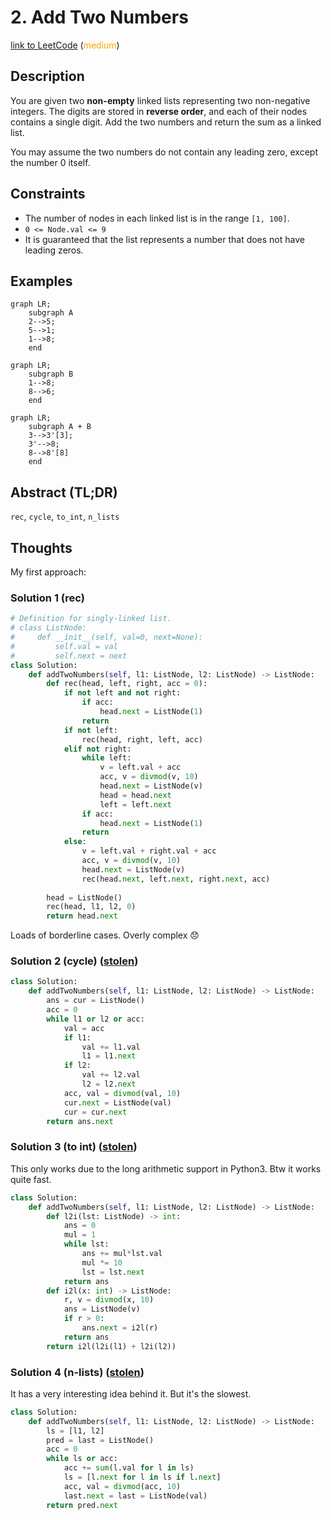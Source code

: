 # 2. Add Two Numbers

[link to LeetCode](https://leetcode.com/problems/add-two-numbers/ ) (<span style="color:orange">medium</span>)

## Description
You are given two **non-empty** linked lists representing two non-negative integers. The digits are stored in **reverse order**, and each of their nodes contains a single digit. Add the two numbers and return the sum as a linked list.

You may assume the two numbers do not contain any leading zero, except the number 0 itself.

## Constraints
-   The number of nodes in each linked list is in the range `[1, 100]`.
-   `0 <= Node.val <= 9`
-   It is guaranteed that the list represents a number that does not have leading zeros.


## Examples
```mermaid
graph LR;
	subgraph A
    2-->5;
    5-->1;
    1-->8;
	end
```
```mermaid
graph LR;
	subgraph B
    1-->8;
    8-->6;
	end
```
```mermaid
graph LR;
	subgraph A + B
    3-->3'[3];
    3'-->8;
	8-->8'[8]
	end
```
## Abstract (TL;DR)
`rec`, `cycle`, `to_int`, `n_lists`

## Thoughts
My first approach:
### Solution 1 (rec)
```python
# Definition for singly-linked list.
# class ListNode:
#     def __init__(self, val=0, next=None):
#         self.val = val
#         self.next = next
class Solution:
    def addTwoNumbers(self, l1: ListNode, l2: ListNode) -> ListNode:
        def rec(head, left, right, acc = 0):
            if not left and not right:
                if acc:
                    head.next = ListNode(1)
                return
            if not left:
                rec(head, right, left, acc)
            elif not right:
                while left:
                    v = left.val + acc
                    acc, v = divmod(v, 10)
                    head.next = ListNode(v)
                    head = head.next
                    left = left.next
                if acc:
                    head.next = ListNode(1)
                return
            else:
                v = left.val + right.val + acc
                acc, v = divmod(v, 10)
                head.next = ListNode(v)
                rec(head.next, left.next, right.next, acc)
                
        head = ListNode()
        rec(head, l1, l2, 0)
        return head.next
```
Loads of borderline cases. Overly complex 😞
### Solution 2 (cycle) ([**stolen**](https://leetcode.com/problems/add-two-numbers/discuss/1016/Clear-python-code-straight-forward))
```python
class Solution:
    def addTwoNumbers(self, l1: ListNode, l2: ListNode) -> ListNode:
        ans = cur = ListNode()
        acc = 0
        while l1 or l2 or acc:
            val = acc
            if l1:
                val += l1.val
                l1 = l1.next
            if l2:
                val += l2.val
                l2 = l2.next
            acc, val = divmod(val, 10)
            cur.next = ListNode(val)
            cur = cur.next
        return ans.next
```

### Solution 3 (to int) ([**stolen**](https://leetcode.com/problems/add-two-numbers/discuss/1102/Python-for-the-win))
This only works due to the long arithmetic support in Python3. Btw it works quite fast.
```python
class Solution:
    def addTwoNumbers(self, l1: ListNode, l2: ListNode) -> ListNode:
        def l2i(lst: ListNode) -> int:
            ans = 0
            mul = 1
            while lst:
                ans += mul*lst.val
                mul *= 10
                lst = lst.next
            return ans
        def i2l(x: int) -> ListNode:
            r, v = divmod(x, 10)
            ans = ListNode(v)
            if r > 0:
                ans.next = i2l(r)
            return ans
        return i2l(l2i(l1) + l2i(l2))
```
### Solution 4 (n-lists) ([**stolen**](https://leetcode.com/problems/add-two-numbers/discuss/1102/Python-for-the-win))
It has a very interesting idea behind it. But it's the slowest.
```python
class Solution:
    def addTwoNumbers(self, l1: ListNode, l2: ListNode) -> ListNode:
        ls = [l1, l2]
        pred = last = ListNode()
        acc = 0
        while ls or acc:
            acc += sum(l.val for l in ls)
            ls = [l.next for l in ls if l.next]
            acc, val = divmod(acc, 10)
            last.next = last = ListNode(val)
        return pred.next
```
